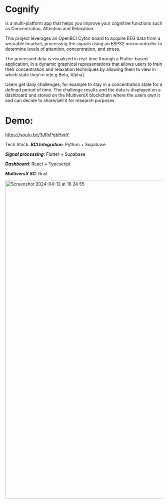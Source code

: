 # Cognify 
is a multi-platform app that helps you improve your cognitive functions such as Concentration, Attention and Relaxation.

This project leverages an OpenBCI Cyton board to acquire EEG data from a wearable headset, processing the signals using an ESP32 microcontroller to determine levels of attention, concentration, and stress. 

The processed data is visualized in real-time through a Flutter-based application, in a dynamic graphical representations that allows users to train their concentration and relaxation techniques by allowing them to view in which state they're in(e.g Beta, Alpha). 

Users get daily challenges; for example to stay in a concentration state for a defined period of time. The challenge results and the data is displayed on a dashboard and stored on the MultiversX blockchain where the users own it and can decide to share/sell it for research purposes.

# Demo:
https://youtu.be/3JRxPgbHvnY

Tech Stack:
***BCI Integration***: Python + Supabase

***Signal processing***: Flutter + Supabase

***Dashboard***: React + Typescript

***MultiversX SC***: Rust

<img width="1013" alt="Screenshot 2024-04-12 at 18 24 55" src="https://github.com/Awesome-Hackers-24/.github/assets/36332898/5d56ace8-36a0-481c-831a-929b65030388">


